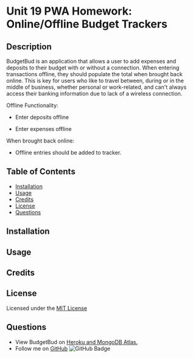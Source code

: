 # Unit 19 PWA Homework: Online/Offline Budget Trackers

## Description

BudgetBud is an application that allows a user to add expenses and deposits to their budget with or without a connection. When entering transactions offline, they should populate the total when brought back online. This is key for users who like to travel between, during or in the middle of business, whether personal or work-related, and can't always access their banking information due to lack of a wireless connection.

Offline Functionality:

  * Enter deposits offline

  * Enter expenses offline

When brought back online:

  * Offline entries should be added to tracker.


## Table of Contents

- [Installation](#installation)
- [Usage](#usage)
- [Credits](#credits)
- [License](#license)
- [Questions](#questions)


## Installation



## Usage



## Credits



## License

Licensed under the [MIT License](LICENSE.txt)


## Questions 

- View BudgetBud on [Heroku and MongoDB Atlas.](../04-Important/MongoAtlas-Deploy.md)
- Follow me on [GitHub](https://github.com/alexbachicha)
![GitHub Badge](https://img.shields.io/github/followers/alexbachicha?label=Questions%3F&style=social)
